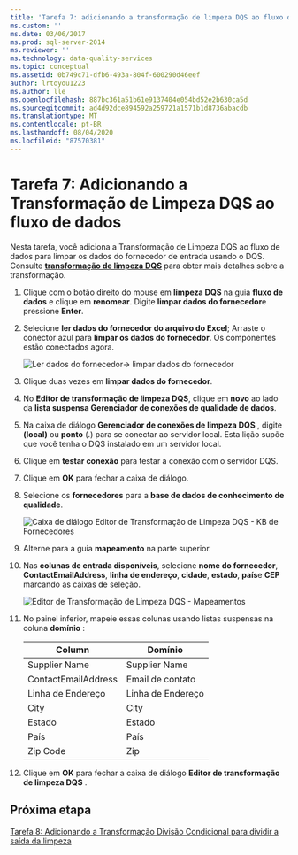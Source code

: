 ```yaml
---
title: 'Tarefa 7: adicionando a transformação de limpeza DQS ao fluxo de dados | Microsoft Docs'
ms.custom: ''
ms.date: 03/06/2017
ms.prod: sql-server-2014
ms.reviewer: ''
ms.technology: data-quality-services
ms.topic: conceptual
ms.assetid: 0b749c71-dfb6-493a-804f-600290d46eef
author: lrtoyou1223
ms.author: lle
ms.openlocfilehash: 887bc361a51b61e9137404e054bd52e2b630ca5d
ms.sourcegitcommit: ad4d92dce894592a259721a1571b1d8736abacdb
ms.translationtype: MT
ms.contentlocale: pt-BR
ms.lasthandoff: 08/04/2020
ms.locfileid: "87570381"
---
```

# <a name="task-7-adding-dqs-cleansing-transform-to-the-data-flow"></a>Tarefa 7: Adicionando a Transformação de Limpeza DQS ao fluxo de dados
  Nesta tarefa, você adiciona a Transformação de Limpeza DQS ao fluxo de dados para limpar os dados do fornecedor de entrada usando o DQS. Consulte **[transformação de limpeza DQS](https://msdn.microsoft.com/library/ee677619.aspx)** para obter mais detalhes sobre a transformação.  
  
1.  Clique com o botão direito do mouse em **limpeza DQS** na guia **fluxo de dados** e clique em **renomear**. Digite **limpar dados do fornecedor**e pressione **Enter**.  
  
2.  Selecione **ler dados do fornecedor do arquivo do Excel**; Arraste o conector azul para **limpar os dados do fornecedor**. Os componentes estão conectados agora.  
  
     ![Ler dados do fornecedor-> limpar dados do fornecedor](../../2014/tutorials/media/et-addingdqscleansingtransformtothedataflow-01.jpg "Ler Dados de Fornecedor -> Limpar Dados de Fornecedor")  
  
3.  Clique duas vezes em **limpar dados do fornecedor**.  
  
4.  No **Editor de transformação de limpeza DQS**, clique em **novo** ao lado da **lista suspensa Gerenciador de conexões de qualidade de dados**.  
  
5.  Na caixa de diálogo **Gerenciador de conexões de limpeza DQS** , digite **(local)** ou **ponto** (.) para se conectar ao servidor local. Esta lição supõe que você tenha o DQS instalado em um servidor local.  
  
6.  Clique em **testar conexão** para testar a conexão com o servidor DQS.  
  
7.  Clique em **OK** para fechar a caixa de diálogo.  
  
8.  Selecione os **fornecedores** para a **base de dados de conhecimento de qualidade**.  
  
     ![Caixa de diálogo Editor de Transformação de Limpeza DQS - KB de Fornecedores](../../2014/tutorials/media/et-addingdqscleansingtransformtothedataflow-02.jpg "Caixa de diálogo Editor de Transformação de Limpeza DQS - KB de Fornecedores")  
  
9. Alterne para a guia **mapeamento** na parte superior.  
  
10. Nas **colunas de entrada disponíveis**, selecione **nome do fornecedor**, **ContactEmailAddress**, **linha de endereço**, **cidade**, **estado**, **país**e **CEP** marcando as caixas de seleção.  
  
     ![Editor de Transformação de Limpeza DQS - Mapeamentos](../../2014/tutorials/media/et-addingdqscleansingtransformtothedataflow-03.jpg "Editor de Transformação de Limpeza DQS - Mapeamentos")  
  
11. No painel inferior, mapeie essas colunas usando listas suspensas na coluna **domínio** :  
  
    |Column|Domínio|  
    |------------|------------|  
    |Supplier Name|Supplier Name|  
    |ContactEmailAddress|Email de contato|  
    |Linha de Endereço|Linha de Endereço|  
    |City|City|  
    |Estado|Estado|  
    |País|País|  
    |Zip Code|Zip|  
  
12. Clique em **OK** para fechar a caixa de diálogo **Editor de transformação de limpeza DQS** .  
  
## <a name="next-step"></a>Próxima etapa  
 [Tarefa 8: Adicionando a Transformação Divisão Condicional para dividir a saída da limpeza](../../2014/tutorials/task-8-adding-conditional-split-transform-to-split-cleansing-output.md)  
  
  
